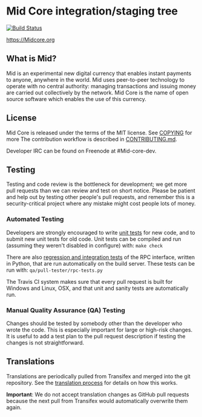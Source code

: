 Mid Core integration/staging tree
=====================================

[![Build Status](https://travis-ci.org/Mid/Mid.svg?branch=master)](https://travis-ci.org/Mid/Mid)

https://Midcore.org

What is Mid?
----------------

Mid is an experimental new digital currency that enables instant payments to
anyone, anywhere in the world. Mid uses peer-to-peer technology to operate
with no central authority: managing transactions and issuing money are carried
out collectively by the network. Mid Core is the name of open source
software which enables the use of this currency.


License
-------

Mid Core is released under the terms of the MIT license. See [COPYING](COPYING) for more
The contribution workflow is described in [CONTRIBUTING.md](CONTRIBUTING.md).


Developer IRC can be found on Freenode at #Mid-core-dev.

Testing
-------

Testing and code review is the bottleneck for development; we get more pull
requests than we can review and test on short notice. Please be patient and help out by testing
other people's pull requests, and remember this is a security-critical project where any mistake might cost people
lots of money.

### Automated Testing

Developers are strongly encouraged to write [unit tests](/doc/unit-tests.md) for new code, and to
submit new unit tests for old code. Unit tests can be compiled and run
(assuming they weren't disabled in configure) with: `make check`

There are also [regression and integration tests](/qa) of the RPC interface, written
in Python, that are run automatically on the build server.
These tests can be run with: `qa/pull-tester/rpc-tests.py`

The Travis CI system makes sure that every pull request is built for Windows
and Linux, OSX, and that unit and sanity tests are automatically run.

### Manual Quality Assurance (QA) Testing

Changes should be tested by somebody other than the developer who wrote the
code. This is especially important for large or high-risk changes. It is useful
to add a test plan to the pull request description if testing the changes is
not straightforward.

Translations
------------

Translations are periodically pulled from Transifex and merged into the git repository. See the
[translation process](doc/translation_process.md) for details on how this works.

**Important**: We do not accept translation changes as GitHub pull requests because the next
pull from Transifex would automatically overwrite them again.
